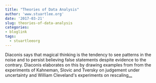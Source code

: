 ```yaml
---
title: "Theories of Data Analysis"
author: 'www.stuartlee.org'
date: '2017-03-21'
slug: theories-of-data-analysis
categories:
- bloglink
tags:
  - stuartleeorg
---
```


Diaconis says that magical thinking is the tendency to see patterns in the noise and to persist believing false statements despite evidence to the contrary. Diaconis elaborates on this by drawing examples from from the experiments of Kahneman, Slovic and Tversky on judgement under uncertainty and William Cleveland's experiments on rescaling[... <i class="fas fa-external-link-alt"></i>](http://stuartlee.org/2017/03/21/theories-of-data-analysis/)

